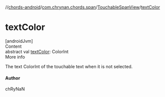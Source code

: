 //[chords-android](../../../index.md)/[com.chrynan.chords.span](../index.md)/[TouchableSpanView](index.md)/[textColor](text-color.md)



# textColor  
[androidJvm]  
Content  
abstract val [textColor](text-color.md): ColorInt  
More info  


The text ColorInt of the touchable text when it is not selected.



#### Author  


chRyNaN

  



